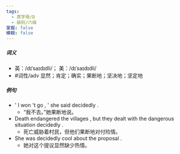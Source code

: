 ```yaml
---
tags:
  - 首字母/D
  - 级别/六级
掌握: false
模糊: false
---
```

##### 词义
- 英：/dɪˈsaɪdɪdli/； 美：/dɪˈsaɪdɪdli/
- #词性/adv  显然；肯定；确实；果断地；坚决地；坚定地
##### 例句
- ' I won 't go , ' she said decidedly .
	- “我不去。”她果断地说。
- Death endangered the villages , but they dealt with the dangerous situation decidedly .
	- 死亡威胁着村民，但他们果断地对付险情。
- She was decidedly cool about the proposal .
	- 她对这个提议显然缺少热情。
